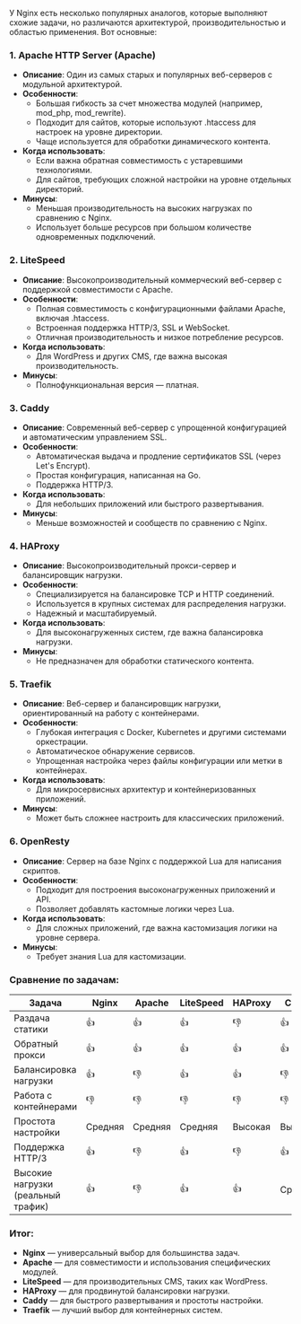 У Nginx есть несколько популярных аналогов, которые выполняют схожие задачи, но различаются архитектурой, производительностью и областью применения. Вот основные:
### 1. **Apache HTTP Server (Apache)**

- **Описание**: Один из самых старых и популярных веб-серверов с модульной архитектурой.
- **Особенности**:
    - Большая гибкость за счет множества модулей (например, mod_php, mod_rewrite).
    - Подходит для сайтов, которые используют .htaccess для настроек на уровне директории.
    - Чаще используется для обработки динамического контента.
- **Когда использовать**:
    - Если важна обратная совместимость с устаревшими технологиями.
    - Для сайтов, требующих сложной настройки на уровне отдельных директорий.
- **Минусы**:
    - Меньшая производительность на высоких нагрузках по сравнению с Nginx.
    - Использует больше ресурсов при большом количестве одновременных подключений.
### 2. **LiteSpeed**

- **Описание**: Высокопроизводительный коммерческий веб-сервер с поддержкой совместимости с Apache.
- **Особенности**:
    - Полная совместимость с конфигурационными файлами Apache, включая .htaccess.
    - Встроенная поддержка HTTP/3, SSL и WebSocket.
    - Отличная производительность и низкое потребление ресурсов.
- **Когда использовать**:
    - Для WordPress и других CMS, где важна высокая производительность.
- **Минусы**:
    - Полнофункциональная версия — платная.

### 3. **Caddy**

- **Описание**: Современный веб-сервер с упрощенной конфигурацией и автоматическим управлением SSL.
- **Особенности**:
    - Автоматическая выдача и продление сертификатов SSL (через Let's Encrypt).
    - Простая конфигурация, написанная на Go.
    - Поддержка HTTP/3.
- **Когда использовать**:
    - Для небольших приложений или быстрого развертывания.
- **Минусы**:
    - Меньше возможностей и сообществ по сравнению с Nginx.

### 4. **HAProxy**

- **Описание**: Высокопроизводительный прокси-сервер и балансировщик нагрузки.
- **Особенности**:
    - Специализируется на балансировке TCP и HTTP соединений.
    - Используется в крупных системах для распределения нагрузки.
    - Надежный и масштабируемый.
- **Когда использовать**:
    - Для высоконагруженных систем, где важна балансировка нагрузки.
- **Минусы**:
    - Не предназначен для обработки статического контента.

### 5. **Traefik**

- **Описание**: Веб-сервер и балансировщик нагрузки, ориентированный на работу с контейнерами.
- **Особенности**:
    - Глубокая интеграция с Docker, Kubernetes и другими системами оркестрации.
    - Автоматическое обнаружение сервисов.
    - Упрощенная настройка через файлы конфигурации или метки в контейнерах.
- **Когда использовать**:
    - Для микросервисных архитектур и контейнеризованных приложений.
- **Минусы**:
    - Может быть сложнее настроить для классических приложений.

### 6. **OpenResty**

- **Описание**: Сервер на базе Nginx с поддержкой Lua для написания скриптов.
- **Особенности**:
    - Подходит для построения высоконагруженных приложений и API.
    - Позволяет добавлять кастомные логики через Lua.
- **Когда использовать**:
    - Для сложных приложений, где важна кастомизация логики на уровне сервера.
- **Минусы**:
    - Требует знания Lua для кастомизации.

### Сравнение по задачам:

|Задача|Nginx|Apache|LiteSpeed|HAProxy|Caddy|Traefik|
|---|---|---|---|---|---|---|
|Раздача статики|👍|👍|👍|👎|👍|👎|
|Обратный прокси|👍|👍|👍|👍|👍|👍|
|Балансировка нагрузки|👍|👎|👍|👍|👎|👍|
|Работа с контейнерами|👎|👎|👎|👎|👎|👍|
|Простота настройки|Средняя|Средняя|Средняя|Высокая|Высокая|Высокая|
|Поддержка HTTP/3|👍|👎|👍|👎|👍|👍|
|Высокие нагрузки (реальный трафик)|👍|👎|👍|👍|Средняя|👍|
### Итог:

- **Nginx** — универсальный выбор для большинства задач.
- **Apache** — для совместимости и использования специфических модулей.
- **LiteSpeed** — для производительных CMS, таких как WordPress.
- **HAProxy** — для продвинутой балансировки нагрузки.
- **Caddy** — для быстрого развертывания и простоты настройки.
- **Traefik** — лучший выбор для контейнерных систем.
